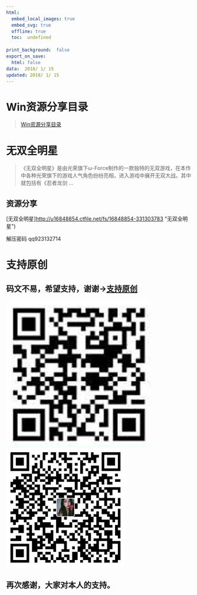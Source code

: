 ```yaml
---
html:
  embed_local_images: true
  embed_svg: true
  offline: true
  toc:  undefined

print_background:  false
export_on_save:
  html: false
data:  2018/ 1/ 15
updated: 2018/ 1/ 15
---
```


# Win资源分享目录

> [Win资源分享目录](https://blog.csdn.net/qq923132714/article/details/83108491 "Win资源分享目录")


# 无双全明星
> 《无双全明星》是由光荣旗下ω-Force制作的一款独特的无双游戏，在本作中各种光荣旗下的游戏人气角色纷纷亮相，进入游戏中展开无双大战。其中就包括有《忍者龙剑 ...

## 资源分享

[无双全明星]http://u16848854.ctfile.net/fs/16848854-331303783 "无双全明星")

解压密码 qq923132714

# 支持原创
## 码文不易，希望支持，谢谢->**[支持原创](http://blog.csdn.net/qq923132714/article/details/79399145)**
![微信支付](https://raw.githubusercontent.com/923132714/my_picture/master/blog/support/weixin.png)![微信支付](https://raw.githubusercontent.com/923132714/my_picture/master/blog/support/支付宝.png)
## 再次感谢，大家对本人的支持。
